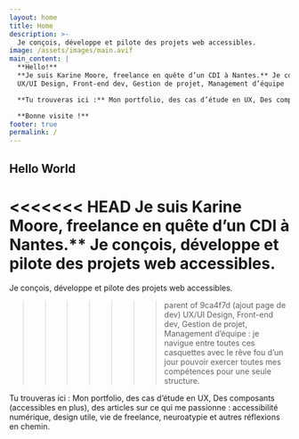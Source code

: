 ```yaml
---
layout: home
title: Home
description: >-
  Je conçois, développe et pilote des projets web accessibles.
image: /assets/images/main.avif
main_content: |
  **Hello!**
  **Je suis Karine Moore, freelance en quête d’un CDI à Nantes.** Je conçois, développe et pilote des projets web accessibles.  
  UX/UI Design, Front-end dev, Gestion de projet, Management d’équipe : **je navigue entre toutes ces casquettes avec le rêve fou d’un jour pouvoir exercer toutes mes compétences pour une seule structure.**

  **Tu trouveras ici :** Mon portfolio, des cas d’étude en UX, Des composants (accessibles en plus), des articles sur ce qui me passionne : accessibilité numérique, design utile, vie de freelance, neuroatypie et autres réflexions en chemin.

  **Bonne visite !**
footer: true
permalink: /
---
```

## Hello World

<<<<<<< HEAD
Je suis Karine Moore, freelance en quête d’un CDI à Nantes.** Je conçois, développe et pilote des projets web accessibles.  
=======
Je conçois, développe et pilote des projets web accessibles.  
>>>>>>> parent of 9ca4f7d (ajout page de dev)
UX/UI Design, Front-end dev, Gestion de projet, Management d’équipe : je navigue entre toutes ces casquettes avec le rêve fou d’un jour pouvoir exercer toutes mes compétences pour une seule structure.

Tu trouveras ici : Mon portfolio, des cas d’étude en UX, Des composants (accessibles en plus), des articles sur ce qui me passionne : accessibilité numérique, design utile, vie de freelance, neuroatypie et autres réflexions en chemin.
